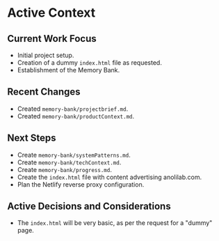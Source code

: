 # Active Context

## Current Work Focus

- Initial project setup.
- Creation of a dummy `index.html` file as requested.
- Establishment of the Memory Bank.

## Recent Changes

- Created `memory-bank/projectbrief.md`.
- Created `memory-bank/productContext.md`.

## Next Steps

- Create `memory-bank/systemPatterns.md`.
- Create `memory-bank/techContext.md`.
- Create `memory-bank/progress.md`.
- Create the `index.html` file with content advertising anolilab.com.
- Plan the Netlify reverse proxy configuration.

## Active Decisions and Considerations

- The `index.html` will be very basic, as per the request for a "dummy" page. 